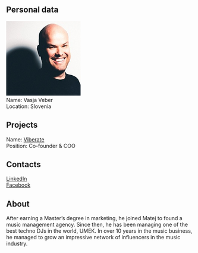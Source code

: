 ## Personal data
![vasja_veber photo](photo/vasja_veber.jpg)  
Name:    Vasja Veber  
Location: Slovenia  
## Projects 
Name: [Viberate](../projects/viberate.md)  
Position: Co-founder & COO
## Contacts
[LinkedIn](https://www.linkedin.com/in/vasjaveber/)    
[Facebook](https://www.facebook.com/vasja)  
## About
After earning a Master’s degree in marketing, he joined Matej to found a music management agency. Since then, he has been managing one of the best techno DJs in the world, UMEK. In over 10 years in the music business, he managed to grow an impressive network of influencers in the music industry.
